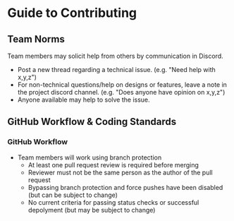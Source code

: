 # Guide to Contributing

## Team Norms

Team members may solicit help from others by communication in Discord.

- Post a new thread regarding a technical issue. (e.g. "Need help with x,y,z")
- For non-technical questions/help on designs or features, leave a note in the project discord channel. (e.g. "Does anyone have opinion on x,y,z")
- Anyone available may help to solve the issue.

## GitHub Workflow & Coding Standards

### GitHub Workflow

- Team members will work using branch protection
  - At least one pull request review is required before merging
  - Reviewer must not be the same person as the author of the pull request
  - Bypassing branch protection and force pushes have been disabled (but can be subject to change)
  - No current criteria for passing status checks or successful depolyment (but may be subject to change)
